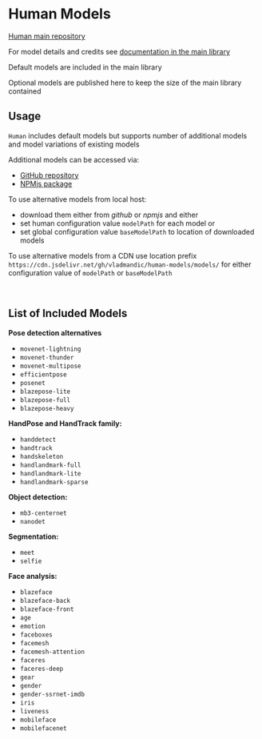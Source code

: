 # Human Models

[Human main repository](https://github.com/vladmandic/human)  

For model details and credits see [documentation in the main library](https://github.com/vladmandic/human/wiki/Models)  

Default models are included in the main library  

Optional models are published here to keep the size of the main library contained  

## Usage

`Human` includes default models but supports number of additional models and model variations of existing models  

Additional models can be accessed via:
 - [GitHub repository](https://github.com/vladmandic/human-models)
 - [NPMjs package](https://www.npmjs.com/package/@vladmandic/human-models)

To use alternative models from local host:
- download them either from *github* or *npmjs* and either
- set human configuration value `modelPath` for each model or
- set global configuration value `baseModelPath` to location of downloaded models

To use alternative models from a CDN use location prefix `https://cdn.jsdelivr.net/gh/vladmandic/human-models/models/` for either configuration value of `modelPath` or `baseModelPath`

<br>

## List of Included Models

**Pose detection alternatives**

- `movenet-lightning`
- `movenet-thunder`
- `movenet-multipose`
- `efficientpose`
- `posenet`
- `blazepose-lite`
- `blazepose-full`
- `blazepose-heavy`

**HandPose and HandTrack family:**

- `handdetect`
- `handtrack`
- `handskeleton`
- `handlandmark-full`
- `handlandmark-lite`
- `handlandmark-sparse`

**Object detection:**

- `mb3-centernet`
- `nanodet`

**Segmentation:**

- `meet`
- `selfie`

**Face analysis:**

- `blazeface`
- `blazeface-back`
- `blazeface-front`
- `age`
- `emotion`
- `faceboxes`
- `facemesh`
- `facemesh-attention`
- `faceres`
- `faceres-deep`
- `gear`
- `gender`
- `gender-ssrnet-imdb`
- `iris`
- `liveness`
- `mobileface`
- `mobilefacenet`
